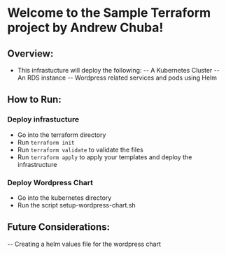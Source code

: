 # Welcome to the Sample Terraform project by Andrew Chuba!

## Overview:
- This infrastucture will deploy the following:
-- A Kubernetes Cluster
-- An RDS instance
-- Wordpress related services and pods using Helm

## How to Run: 

### Deploy infrastucture
- Go into the terraform directory 
- Run `terraform init`
- Run `terraform validate` to validate the files
- Run `terraform apply` to apply your templates and deploy the infrastructure

### Deploy Wordpress Chart
- Go into the kubernetes directory
- Run the script setup-wordpress-chart.sh

## Future Considerations:
-- Creating a helm values file for the wordpress chart
